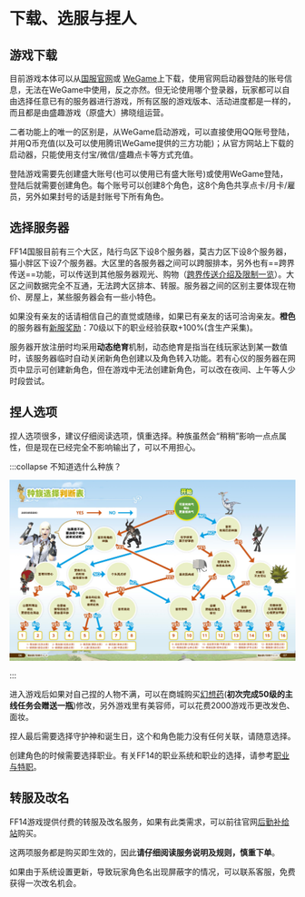 # 下载、选服与捏人

## 游戏下载

目前游戏本体可以从[国服官网](http://ff.sdo.com/web7/index/index.html)或 [WeGame](https://www.wegame.com.cn/store/2000340)上下载，使用官网启动器登陆的账号信息，无法在WeGame中使用，反之亦然。但无论使用哪个登录器，玩家都可以自由选择任意已有的服务器进行游戏，所有区服的游戏版本、活动进度都是一样的，而且都是由盛趣游戏（原盛大）拂晓组运营。

二者功能上的唯一的区别是，从WeGame启动游戏，可以直接使用QQ账号登陆，并用Q币充值(以及可以使用腾讯WeGame提供的三方功能)；从官方网站上下载的启动器，只能使用支付宝/微信/盛趣点卡等方式充值。

登陆游戏需要先创建盛大账号(也可以使用已有盛大账号)或使用WeGame登陆，登陆后就需要创建角色。每个账号可以创建8个角色，这8个角色共享点卡/月卡/雇员，另外如果封号的话是封账号下所有角色。

## 选择服务器

FF14国服目前有三个大区，陆行鸟区下设8个服务器，莫古力区下设8个服务器，猫小胖区下设7个服务器。大区里的各服务器之间可以跨服排本，另外也有==跨界传送==功能，可以传送到其他服务器观光、购物（[跨界传送介绍及限制一览](https://ff14.huijiwiki.com/wiki/%E8%B7%A8%E7%95%8C%E4%BC%A0%E9%80%81)）。大区之间数据完全不互通，无法跨大区排本、转服。服务器之间的区别主要体现在物价、房屋上，某些服务器会有一些小特色。

如果没有亲友的话请相信自己的直觉或随缘，如果已有亲友的话可洽询亲友。**橙色**的服务器有[新服奖励](/basic/levelup.md)：70级以下的职业经验获取+100%(含生产采集)。

<ServerList />

服务器开放注册时均采用**动态绝育**机制，动态绝育是指当在线玩家达到某一数值时，该服务器临时自动关闭新角色创建以及角色转入功能。若有心仪的服务器在网页中显示可创建新角色，但在游戏中无法创建新角色，可以改在夜间、上午等人少时段尝试。

## 捏人选项

捏人选项很多，建议仔细阅读选项，慎重选择。种族虽然会“稍稍”影响一点点属性，但是现在已经完全不影响输出了，可以不用担心。
<!-- 这里应该补几张图来着…用UI的双图并排界面 -->

:::collapse 不知道选什么种族？

![种族选择判断表](./char.assets/ff14_STmanual_12_13.jpg)

:::

进入游戏后如果对自己捏的人物不满，可以在商城购买[幻想药](https://qu.sdo.com/product-detail/ba74b28d5c262bb8e2b4)(**初次完成50级的主线任务会赠送一瓶**)修改，另外游戏里有美容师，可以花费2000游戏币更改发色、面妆。

捏人最后需要选择守护神和诞生日，这个和角色能力没有任何关联，请随意选择。

创建角色的时候需要选择职业。有关FF14的职业系统和职业的选择，请参考[职业与特职](./job.md)。

## 转服及改名

FF14游戏提供付费的转服及改名服务，如果有此类需求，可以前往官网[后勤补给站](http://act.ff.sdo.com/project/141028dgf/index.asp)购买。

这两项服务都是购买即生效的，因此**请仔细阅读服务说明及规则，慎重下单**。

如果由于系统设置更新，导致玩家角色名出现屏蔽字的情况，可以联系客服，免费获得一次改名机会。
